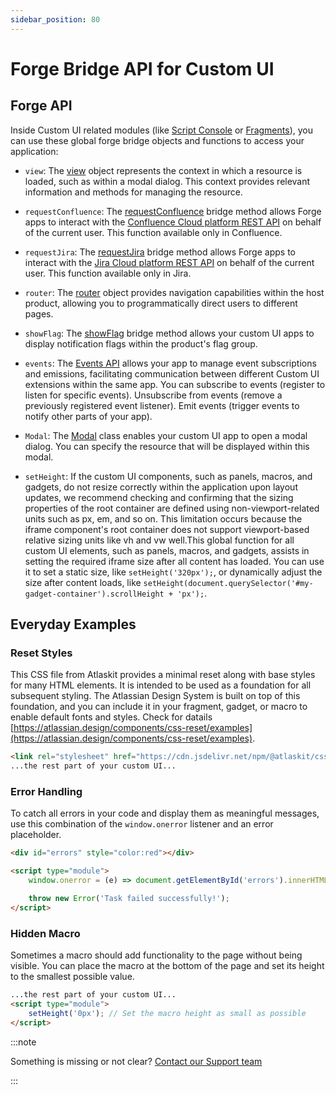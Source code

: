 ```yaml
---
sidebar_position: 80
---
```


# Forge Bridge API for Custom UI

## Forge API

Inside Custom UI related modules (like [Script Console](./script-console/) or [Fragments](./fragments/)), you can use these global forge bridge objects and functions to access your application:

- `view`: The [view](https://developer.atlassian.com/platform/forge/apis-reference/ui-api-bridge/view/) object represents the context in which a resource is loaded, such as within a modal dialog. This context provides relevant information and methods for managing the resource.

- `requestConfluence`: The [requestConfluence](https://developer.atlassian.com/platform/forge/apis-reference/ui-api-bridge/requestConfluence/) bridge method allows Forge apps to interact with the [Confluence Cloud platform REST API](https://developer.atlassian.com/cloud/confluence/rest/v2) on behalf of the current user. This function available only in Confluence. 

- `requestJira`: The [requestJira](https://developer.atlassian.com/platform/forge/apis-reference/ui-api-bridge/requestJira/) bridge method allows Forge apps to interact with the [Jira Cloud platform REST API](https://developer.atlassian.com/cloud/jira/platform/rest/v3/intro) on behalf of the current user. This function available only in Jira. 

- `router`: The [router](https://developer.atlassian.com/platform/forge/apis-reference/ui-api-bridge/router/) object provides navigation capabilities within the host product, allowing you to programmatically direct users to different pages.

- `showFlag`: The [showFlag](https://developer.atlassian.com/platform/forge/apis-reference/ui-api-bridge/showFlag/) bridge method allows your custom UI apps to display notification flags within the product's flag group.

- `events`: The [Events API](https://developer.atlassian.com/platform/forge/apis-reference/ui-api-bridge/events/) allows your app to manage event subscriptions and emissions, facilitating communication between different Custom UI extensions within the same app. You can subscribe to events (register to listen for specific events).
Unsubscribe from events (remove a previously registered event listener). Emit events (trigger events to notify other parts of your app).

- `Modal`: The [Modal](https://developer.atlassian.com/platform/forge/apis-reference/ui-api-bridge/modal/) class enables your custom UI app to open a modal dialog. You can specify the resource that will be displayed within this modal.

- `setHeight`: If the custom UI components, such as panels, macros, and gadgets, do not resize correctly within the application upon layout updates, we recommend checking and confirming that the sizing properties of the root container are defined using non-viewport-related units such as px, em, and so on. This limitation occurs because the iframe component's root container does not support viewport-based relative sizing units like vh and vw well.This global function for all custom UI elements, such as panels, macros, and gadgets, assists in setting the required iframe size after all content has loaded. You can use it to set a static size, like `setHeight('320px');`, or dynamically adjust the size after content loads, like `setHeight(document.querySelector('#my-gadget-container').scrollHeight + 'px');`.


## Everyday Examples

### Reset Styles

This CSS file from Atlaskit provides a minimal reset along with base styles for many HTML elements. It is intended to be used as a foundation for all subsequent styling. The Atlassian Design System is built on top of this foundation, and you can include it in your fragment, gadget, or macro to enable default fonts and styles.
Check for datails [https://atlassian.design/components/css-reset/examples](https://atlassian.design/components/css-reset/examples).

```html
<link rel="stylesheet" href="https://cdn.jsdelivr.net/npm/@atlaskit/css-reset@3.0.1/dist/bundle.css" />
...the rest part of your custom UI...
```


### Error Handling

To catch all errors in your code and display them as meaningful messages, use this combination of the `window.onerror` listener and an error placeholder.

```html
<div id="errors" style="color:red"></div>

<script type="module">
    window.onerror = (e) => document.getElementById('errors').innerHTML = e.toString(); // show error when a resource failed to load or couldn't be used 

    throw new Error('Task failed successfully!');
</script>
```


### Hidden Macro

Sometimes a macro should add functionality to the page without being visible. You can place the macro at the bottom of the page and set its height to the smallest possible value.

```html
...the rest part of your custom UI...
<script type="module">
    setHeight('0px'); // Set the macro height as small as possible
</script>
```


:::note

Something is missing or not clear? [Contact our Support team](../ask-for-help/)

:::